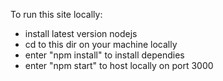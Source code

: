 To run this site locally:
<ul>
  <li>install latest version nodejs</li>
  <li>cd to this dir on your machine locally</li>
  <li>enter "npm install" to install dependies</li>
  <li>enter "npm start" to host locally on port 3000</li>
</ul>
